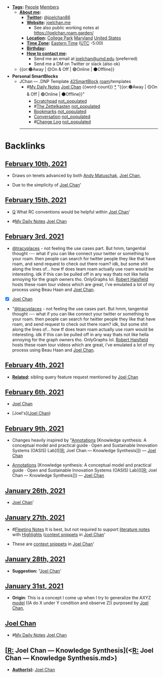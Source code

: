 - **[Tags](<Tags.md>):** [People](<People.md>) [Members](<Members.md>)
    - **[About me](<About me.md>):**
        - **[Twitter](<Twitter.md>):** [@joelchan86](https://twitter.com/joelchan86)
        - **[Website](<Website.md>):** [joelchan.me](http://joelchan.me/)
            - See also public working notes at https://joelchan.roam.garden/
        - **[Location](<Location.md>):** [College Park](<College Park.md>) [Maryland](<Maryland.md>) [United States](<United States.md>)
        - **[Time Zone](<Time Zone.md>):** [Eastern Time](<Eastern Time.md>) ([UTC](<UTC.md>) -5:00)
        - **[Birthday](<Birthday.md>):** 
        - **[How to contact me](<How to contact me.md>):** 
            - Send me an email at joelchan@umd.edu (preferred)
            - Send me a DM on Twitter or slack (also ok)
    - {{or:🟠Away | 🟡On & Off | 🟢Online | ⚫️Offline}}
- **Personal SmartBlocks**
    - JChan — .DNP Template [42SmartBlock](<42SmartBlock.md>) [roam](<roam.md>)/templates 
        - #[My Daily Notes](<My Daily Notes.md>) [Joel Chan](<Joel Chan.md>) {{word-count}} [*]([jc](<jc.md>)) "{{or:🟠Away | 🟡On & Off | 🟢Online | ⚫️Offline}}"
            - [Scratchpad](<Scratchpad.md>) [not_populated](<not_populated.md>)
            - #[The Zettelkasten](<The Zettelkasten.md>) [not_populated](<not_populated.md>)
            - [Bookmarks](<Bookmarks.md>) [not_populated](<not_populated.md>)
            - [Conversation](<Conversation.md>) [not_populated](<not_populated.md>)
            - #[Change Log](<Change Log.md>) [not_populated](<not_populated.md>)
        - ---

# Backlinks
## [February 10th, 2021](<February 10th, 2021.md>)
- Draws on tenets advanced by both [Andy Matuschak](<Andy Matuschak.md>), [Joel Chan](<Joel Chan.md>),

- Due to the simplicity of [Joel Chan](<Joel Chan.md>)'

## [February 15th, 2021](<February 15th, 2021.md>)
- [Q](<Q.md>) What RC conventions would be helpful within [Joel Chan](<Joel Chan.md>)'

- #[My Daily Notes](<My Daily Notes.md>) [Joel Chan](<Joel Chan.md>)

## [February 3rd, 2021](<February 3rd, 2021.md>)
- [@tracyplaces](https://twitter.com/tracyplaces) - not feeling the use cases part. But hmm, tangential thought --- what if you can like connect your twitter or something to your roam. then people can search for twitter people they like that have roam, and send request to check out there roam? idk, but some shit along the lines of... how tf does team roam actually use roam would be interesting. idk if this can be pulled off in any way thats not like hella annoying for the graph owners tho. OnlyGraphs lol. [Robert Haisfield](<Robert Haisfield.md>) hosts these roam tour videos which are great, i've emulated a lot of my process using Beau Haan and [Joel Chan](<Joel Chan.md>).

- [x] [Joel Chan](<Joel Chan.md>)

- "[@tracyplaces](https://twitter.com/tracyplaces) - not feeling the use cases part. But hmm, tangential thought --- what if you can like connect your twitter or something to your roam. then people can search for twitter people they like that have roam, and send request to check out there roam? idk, but some shit along the lines of... how tf does team roam actually use roam would be interesting. idk if this can be pulled off in any way thats not like hella annoying for the graph owners tho. OnlyGraphs lol. [Robert Haisfield](<Robert Haisfield.md>) hosts these roam tour videos which are great, i've emulated a lot of my process using Beau Haan and [Joel Chan](<Joel Chan.md>).

## [February 4th, 2021](<February 4th, 2021.md>)
- **[Related](<Related.md>):** sibling query feature request mentioned by [Joel Chan](<Joel Chan.md>)

## [February 6th, 2021](<February 6th, 2021.md>)
- [Joel Chan](<Joel Chan.md>)

- [Joel's]([Joel Chan](<Joel Chan.md>))

## [February 9th, 2021](<February 9th, 2021.md>)
- Changes heavily inspired by "[Annotations](<Annotations.md>) [Knowledge synthesis: A conceptual model and practical guide · Open and Sustainable Innovation Systems (OASIS) Lab]([[[R:](<[[R:.md>) Joel Chan — Knowledge Synthesis]]) — [Joel Chan](<Joel Chan.md>)

- [Annotations](<Annotations.md>) [Knowledge synthesis: A conceptual model and practical guide · Open and Sustainable Innovation Systems (OASIS) Lab]([[[R:](<[[R:.md>) Joel Chan — Knowledge Synthesis]]) — [Joel Chan](<Joel Chan.md>)

## [January 26th, 2021](<January 26th, 2021.md>)
- [Joel Chan](<Joel Chan.md>)'

## [January 27th, 2021](<January 27th, 2021.md>)
- #[Fleeting Notes](<Fleeting Notes.md>) It is best, but not required to support [literature notes](<literature notes.md>) with [Highlights](<Highlights.md>) ([context snippets](<context snippets.md>) in [Joel Chan](<Joel Chan.md>)'

- These are [context snippets](<context snippets.md>) in [Joel Chan](<Joel Chan.md>)'

## [January 28th, 2021](<January 28th, 2021.md>)
- **Suggestion:** "[Joel Chan](<Joel Chan.md>)'

## [January 31st, 2021](<January 31st, 2021.md>)
- **Origin**: This is a concept I come up when I try to generalize the AXYZ [model](<model.md>) ((A do X under Y condition and observe Z)) purposed by [Joel Chan](<Joel Chan.md>),

## [Joel Chan](<Joel Chan.md>)
- #[My Daily Notes](<My Daily Notes.md>) [Joel Chan](<Joel Chan.md>)

## [[R:](<[R:.md>) Joel Chan — Knowledge Synthesis](<[R:](<R:.md>) Joel Chan — Knowledge Synthesis.md>)
- **[Author(s)](<Author(s).md>):** [Joel Chan](<Joel Chan.md>)

